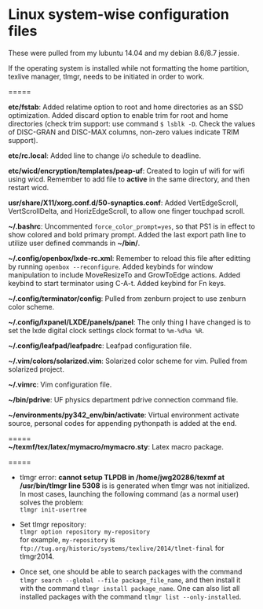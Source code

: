 # Linux system-wise configuration files

These were pulled from my lubuntu 14.04 and my debian 8.6/8.7 jessie.

If the operating system is installed while not formatting the home partition, texlive manager, tlmgr, needs to be initiated in order to work.

=====

**etc/fstab**:
Added relatime option to root and home directories as an SSD optimization. Added discard option to enable trim for root and home directories (check trim support: use command ```$ lsblk -D```. Check the values of DISC-GRAN and DISC-MAX columns, non-zero values indicate TRIM support).

**etc/rc.local**:
Added line to change i/o schedule to deadline.

**etc/wicd/encryption/templates/peap-uf**: 
Created to login uf wifi for wifi using wicd. Remember to add file to **active** in the same directory, and then restart wicd.

**usr/share/X11/xorg.conf.d/50-synaptics.conf**: 
Added VertEdgeScroll, VertScrollDelta, and HorizEdgeScroll, to allow one finger touchpad scroll.

**~/.bashrc**:
Uncommented ```force_color_prompt=yes```, so that PS1 is in effect to show colored and bold primary prompt.
Added the last export path line to utilize user defined commands in **~/bin/**.

**~/.config/openbox/lxde-rc.xml**:
Remember to reload this file after editting by running ```openbox --reconfigure```.
Added keybinds for window manipulation to include MoveResizeTo and GrowToEdge actions.
Added keybind to start terminator using C-A-t.
Added keybind for Fn keys.

**~/.config/terminator/config**:
Pulled from zenburn project to use zenburn color scheme.

**~/.config/lxpanel/LXDE/panels/panel**:
The only thing I have changed is to set the lxde digital clock settings clock format to ```%m-%d%a %R```.

**~/.config/leafpad/leafpadrc**:
Leafpad configuration file.

**~/.vim/colors/solarized.vim**:
Solarized color scheme for vim. Pulled from solarized project.

**~/.vimrc**:
Vim configuration file.

**~/bin/pdrive**:
UF physics department pdrive connection command file.

**~/environments/py342_env/bin/activate**:
Virtual environment activate source, personal codes for appending pythonpath is added at the end.

=====  
**~/texmf/tex/latex/mymacro/mymacro.sty**:
Latex macro package.

=====  
+ tlmgr error: **cannot setup TLPDB in /home/jwg20286/texmf at /usr/bin/tlmgr line 5308** is is generated when tlmgr was not initialized. In most cases, launching the following command (as a normal user) solves the problem:  
`tlmgr init-usertree`  

+ Set tlmgr repository:  
`tlmgr option repository my-repository`  
for example, `my-repository` is `ftp://tug.org/historic/systems/texlive/2014/tlnet-final` for tlmgr2014.

+ Once set, one should be able to search packages with the command `tlmgr search --global --file package_file_name`, and then install it with the command `tlmgr install package_name`. One can also list all installed packages with the command `tlmgr list --only-installed`.  

